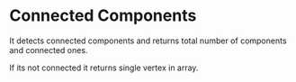 # Connected Components


It detects connected components and returns total number of components and connected ones.

If its not connected it returns single vertex in array.

